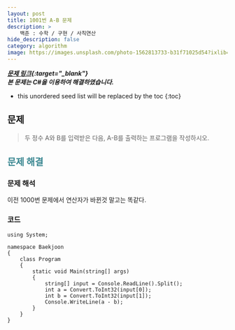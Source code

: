 ```yaml
---
layout: post
title: 1001번 A-B 문제
description: >
    백준 : 수학 / 구현 / 사칙연산
hide_description: false
category: algorithm
image: https://images.unsplash.com/photo-1562813733-b31f71025d54?ixlib=rb-1.2.1&ixid=MnwxMjA3fDB8MHxwaG90by1wYWdlfHx8fGVufDB8fHx8&auto=format&fit=crop&w=1738&q=80
---
```


***[문제 링크](https://www.acmicpc.net/problem/1001){:target="_blank"}***<br>
***본 문제는 C#을 이용하여 해결하였습니다.***

* this unordered seed list will be replaced by the toc
{:toc}

## 문제

>두 정수 A와 B를 입력받은 다음, A-B를 출력하는 프로그램을 작성하시오.

## <span style="color:#3a8791;">문제 해결</span>

### 문제 해석

이전 1000번 문제에서 연산자가 바뀐것 말고는 똑같다.

### 코드
<pre><code class="C#">using System;

namespace Baekjoon
{
    class Program
    {
        static void Main(string[] args)
        {
            string[] input = Console.ReadLine().Split();
            int a = Convert.ToInt32(input[0]);
            int b = Convert.ToInt32(input[1]);
            Console.WriteLine(a - b);
        }
    }
}
</code></pre>